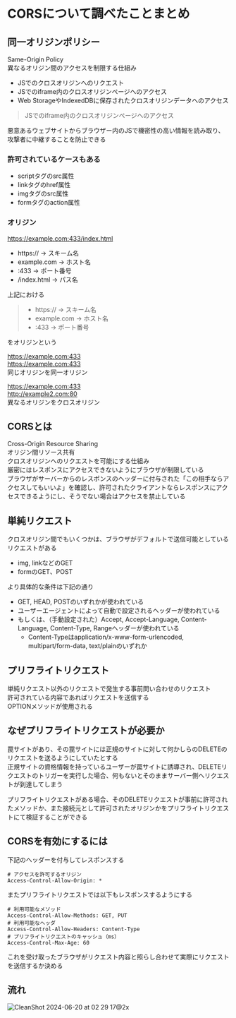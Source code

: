 # CORSについて調べたことまとめ
## 同一オリジンポリシー
Same-Origin Policy  
異なるオリジン間のアクセスを制限する仕組み

- JSでのクロスオリジンへのリクエスト
- JSでのiframe内のクロスオリジンページへのアクセス
- Web StorageやIndexedDBに保存されたクロスオリジンデータへのアクセス

> JSでのiframe内のクロスオリジンページへのアクセス

悪意あるウェブサイトからブラウザー内のJSで機密性の高い情報を読み取り、攻撃者に中継することを防止できる  

### 許可されているケースもある
- scriptタグのsrc属性
- linkタグのhref属性
- imgタグのsrc属性
- formタグのaction属性

### オリジン
https://example.com:433/index.html
- https:// -> スキーム名
- example.com -> ホスト名
- :433 -> ポート番号
- /index.html -> パス名

上記における
> - https:// -> スキーム名
> - example.com -> ホスト名
> - :433 -> ポート番号

をオリジンという

https://example.com:433  
https://example.com:433  
同じオリジンを同一オリジン

https://example.com:433  
http://example2.com:80  
異なるオリジンをクロスオリジン

## CORSとは
Cross-Origin Resource Sharing  
オリジン間リソース共有  
クロスオリジンへのリクエストを可能にする仕組み  
厳密にはレスポンスにアクセスできないようにブラウザが制限している  
ブラウザがサーバーからのレスポンスのヘッダーに付与された「この相手ならアクセスしてもいいよ」を確認し、許可されたクライアントならレスポンスにアクセスできるようにし、そうでない場合はアクセスを禁止している

## 単純リクエスト
クロスオリジン間でもいくつかは、ブラウザがデフォルトで送信可能としているリクエストがある
- img, linkなどのGET
- formのGET、POST

より具体的な条件は下記の通り
- GET, HEAD, POSTのいずれかが使われている
- ユーザーエージェントによって自動で設定されるヘッダーが使われている
- もしくは、（手動設定された）Accept, Accept-Language, Content-Language, Content-Type, Rangeヘッダーが使われている
  - Content-Typeはapplication/x-www-form-urlencoded, multipart/form-data, text/plainのいずれか

## プリフライトリクエスト
単純リクエスト以外のリクエストで発生する事前問い合わせのリクエスト  
許可されている内容であればリクエストを送信する  
OPTIONメソッドが使用される

## なぜプリフライトリクエストが必要か
罠サイトがあり、その罠サイトには正規のサイトに対して何かしらのDELETEのリクエストを送るようにしていたとする  
正規サイトの資格情報を持っているユーザーが罠サイトに誘導され、DELETEリクエストのトリガーを実行した場合、何もないとそのままサーバー側へリクエストが到達してしまう

プリフライトリクエストがある場合、そのDELETEリクエストが事前に許可されたメソッドか、また接続元として許可されたオリジンかをプリフライトリクエストにて検証することができる

## CORSを有効にするには
下記のヘッダーを付与してレスポンスする
```
# アクセスを許可するオリジン
Access-Control-Allow-Origin: *
```

またプリフライトリクエストでは以下もレスポンスするようにする
```
# 利用可能なメソッド
Access-Control-Allow-Methods: GET, PUT
# 利用可能なヘッダ
Access-Control-Allow-Headers: Content-Type
# プリフライトリクエストのキャッシュ（ms）
Access-Control-Max-Age: 60
```
これを受け取ったブラウザがリクエスト内容と照らし合わせて実際にリクエストを送信するか決める

## 流れ
![CleanShot 2024-06-20 at 02 29 17@2x](https://github.com/tamo-tmry/free-book/assets/121565599/f663b8a5-bf79-472a-85be-4c930119ff7e)


